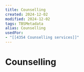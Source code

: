 ```yaml
---
title: Counselling
created: 2024-12-02
modified: 2024-12-02
tags: TBSMetadata
alias: Counselling
usedFor:
- "[[4354 Counselling services]]"
---
```

# Counselling
